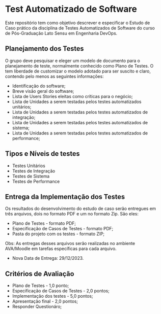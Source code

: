 # Test Automatizado de Software

Este repositório tem como objetivo descrever e especificar o Estudo de Caso prático da
disciplina de Testes Automatizados de Software do curso de Pós-Graduação Lato Sensu em
Engenharia DevOps.

## Planejamento dos Testes

O grupo deve pesquisar e eleger um modelo de documento para o planejamento de
teste, normalmente conhecido como Plano de Testes. O tem liberdade de customizar o modelo
adotado para ser suscito e claro, contendo pelo menos as seguintes informações:

* Identificação do software;
* Breve visão geral do software;
* Lista de Users Stories eleitas como críticas para o negócio;
* Lista de Unidades a serem testadas pelos testes automatizados unitários;
* Lista de Unidades a serem testadas pelos testes automatizados de integração;
* Lista de Unidades a serem testadas pelos testes automatizados de sistema;
* Lista de Unidades a serem testadas pelos testes automatizados de performance;

## Tipos e Níveis de testes

* Testes Unitários
* Testes de Integração
* Testes de Sistema
* Testes de Performance

## Entrega da Implementação dos Testes

Os resultados do desenvolvimento do estudo de caso serão entregues em três arquivos,
dois no formato PDF e um no formato Zip. São eles:

* Plano de Testes - formato PDF;
* Especificação de Casos de Testes - formato PDF;
* Pasta do projeto com os testes - formato ZIP;

Obs: As entregas desses arquivos serão realizadas no ambiente AVA/Moodle em tarefas
específicas para cada arquivo.

* Nova Data de Entrega: 29/12/2023.

## Critérios de Avaliação

* Plano de Testes - 1,0 ponto;
* Especificação de Casos de Testes - 2,0 pontos;
* Implementação dos testes - 5,0 pontos;
* Apresentação final - 2,0 pontos;
* Responder Questionáro;



